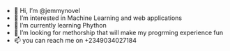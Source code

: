 - 👋 Hi, I’m @jemmynovel
- 👀 I’m interested in Machine Learning and web applications 
- 🌱 I’m currently learning Phython 
- 💞️ I’m looking for methorship that will make my progrming experience fun
- 📫 you can reach me on +2349034027184 

